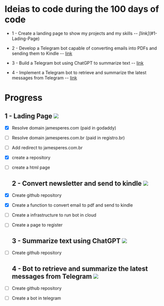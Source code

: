 # Ideias to code during the 100 days of code
 
 - 1 - Create a landing page to show my projects and my skills --  *[link]*(#1-Lading-Page) 

 - 2 - Develop a Telegram bot capable of converting emails into PDFs and sending them to Kindle  -- [link](#2-Convert-newsletter-and-send-to-kindle)

 - 3 - Build a Telegram bot using ChatGPT to summarize text -- [link](#3-Summarize-text-using-ChatGPT)
 
 - 4 - Implement a Telegram bot to retrieve and summarize the latest messages from Telegram  -- [link](#4-Bot-to-retrieve-and-summarize-the-latest-messages-from-Telegram)






# Progress

 ## 1 - Lading Page  ![](https://geps.dev/progress/20)
- [x] Resolve domain jamesperes.com (paid in godaddy) 
- [ ] Resolve domain jamesperes.com.br (paid in registro.br)
- [ ] Add redirect to jamesperes.com.br
- [x] create a repository
- [ ] create a html page

   ## 2 - Convert newsletter and send to kindle ![](https://geps.dev/progress/10)
- [x] Create github repository
- [x] Create a function to convert email to pdf and send to kindle
- [ ] Create a infrastructure to run bot in cloud
- [ ] Create a page to register

  ## 3 - Summarize text using ChatGPT  ![](https://geps.dev/progress/0)
- [ ] Create github repository


  ## 4 - Bot to retrieve and summarize the latest messages from Telegram ![](https://geps.dev/progress/0)
- [ ] Create github repository
- [ ] Create a bot in telegram
